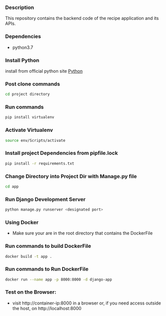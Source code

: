 ### Description

This repository contains the backend code of the recipe application and its APIs.

### Dependencies
* python3.7

### Install Python 
install from official python site
[Python](https://www.python.org/downloads/)

### Post clone commands
```sh
cd project directory
```
### Run commands
```sh
pip install virtualenv
```
### Activate Virtualenv
```sh
source env/Scripts/activate
```
### Install project Dependencies from pipfile.lock
```sh
pip install -r requirements.txt 
```

### Change Directory into Project Dir with Manage.py file
```sh
cd app
```

### Run Django Development Server
```sh
python manage.py runserver <designated port>
```

### Using Docker
* Make sure your are in the root directory that contains the DockerFile

### Run commands to build DockerFile
```sh
docker build -t app .
```
### Run commands to Run DockerFile
```sh
docker run --name app -p 8000:8000 -d django-app
```

### Test on the Browser:
* visit http://container-ip:8000 in a browser or, if you need access outside the host,  on http://localhost:8000
